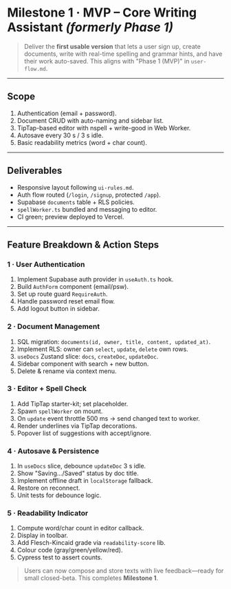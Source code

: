 # Milestone 1 · MVP – Core Writing Assistant  _(formerly Phase 1)_

> Deliver the **first usable version** that lets a user sign up, create documents, write with real-time spelling and grammar hints, and have their work auto-saved.  This aligns with "Phase 1 (MVP)" in `user-flow.md`.

---

## Scope
1. Authentication (email + password).
2. Document CRUD with auto-naming and sidebar list.
3. TipTap-based editor with nspell + write-good in Web Worker.
4. Autosave every 30 s / 3 s idle.
5. Basic readability metrics (word + char count).

---

## Deliverables
- Responsive layout following `ui-rules.md`.
- Auth flow routed (`/login`, `/signup`, protected `/app`).
- Supabase `documents` table + RLS policies.
- `spellWorker.ts` bundled and messaging to editor.
- CI green; preview deployed to Vercel.

---

## Feature Breakdown & Action Steps

### 1 · User Authentication
1. Implement Supabase auth provider in `useAuth.ts` hook.
2. Build `AuthForm` component (email/psw).
3. Set up route guard `RequireAuth`.
4. Handle password reset email flow.
5. Add logout button in sidebar.

### 2 · Document Management
1. SQL migration: `documents(id, owner, title, content, updated_at)`.
2. Implement RLS: owner can `select`, `update`, `delete` own rows.
3. `useDocs` Zustand slice: `docs`, `createDoc`, `updateDoc`.
4. Sidebar component with search + new button.
5. Delete & rename via context menu.

### 3 · Editor + Spell Check
1. Add TipTap starter-kit; set placeholder.
2. Spawn `spellWorker` on mount.
3. On `update` event throttle 500 ms → send changed text to worker.
4. Render underlines via TipTap decorations.
5. Popover list of suggestions with accept/ignore.

### 4 · Autosave & Persistence
1. In `useDocs` slice, debounce `updateDoc` 3 s idle.
2. Show "Saving…/Saved" status by doc title.
3. Implement offline draft in `localStorage` fallback.
4. Restore on reconnect.
5. Unit tests for debounce logic.

### 5 · Readability Indicator
1. Compute word/char count in editor callback.
2. Display in toolbar.
3. Add Flesch-Kincaid grade via `readability-score` lib.
4. Colour code (gray/green/yellow/red).
5. Cypress test to assert counts.

> Users can now compose and store texts with live feedback—ready for small closed-beta. This completes **Milestone 1**. 
